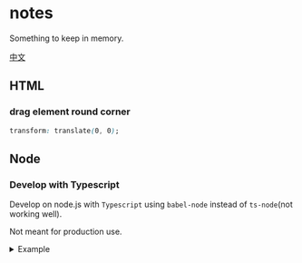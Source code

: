 # notes

Something to keep in memory.

[中文](https://github.com/helvenk/notes/blob/master/README_zh.md)

## HTML

### drag element round corner

```css
transform: translate(0, 0);
```

## Node

### Develop with Typescript

Develop on node.js with `Typescript` using `babel-node` instead of `ts-node`(not working well).

Not meant for production use.

<details>
  <summary>Example</summary>
  <br/>

- add deps

```sh
yarn add @babel/node @babel/core @babel/preset-env @babel/preset-typescript nodemon -D
```

- add config in `package.json`

```js
"babel": {
  "presets": [
    "@babel/preset-env",
    "@babel/preset-typescript"
  ]
}
```

- use command

```sh
nodemon --exec babel-node ./src/index.ts --extensions .ts
```

</details>
